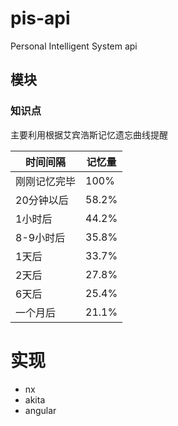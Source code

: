 # pis-api

Personal Intelligent System api

## 模块

### 知识点
 
 主要利用根据艾宾浩斯记忆遗忘曲线提醒

时间间隔	| 记忆量
------------ | --------
刚刚记忆完毕	| 100%
20分钟以后	| 58.2%
1小时后	| 44.2%
8-9小时后	| 35.8%
1天后	| 33.7%
2天后	| 27.8%
6天后	| 25.4%
一个月后	| 21.1% 

# 实现

- nx
- akita
- angular
